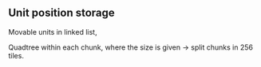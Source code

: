 Unit position storage
---------------------

Movable units in linked list,

Quadtree within each chunk, where the size is given -> split chunks in 256 tiles.
